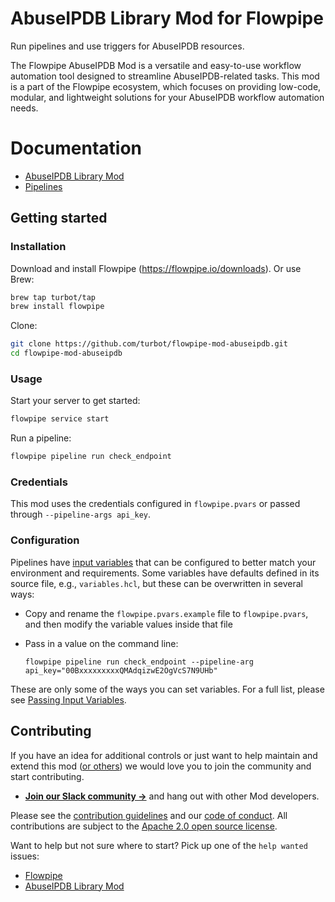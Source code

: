 # AbuseIPDB Library Mod for Flowpipe

Run pipelines and use triggers for AbuseIPDB resources.

The Flowpipe AbuseIPDB Mod is a versatile and easy-to-use workflow automation tool designed to streamline AbuseIPDB-related tasks. This mod is a part of the Flowpipe ecosystem, which focuses on providing low-code, modular, and lightweight solutions for your AbuseIPDB workflow automation needs.

# Documentation

- [AbuseIPDB Library Mod](https://hub.flowpipe.io/mods/turbot/abuseipdb)
- [Pipelines](https://hub.flowpipe.io/mods/turbot/abuseipdb/pipelines)

## Getting started

### Installation

Download and install Flowpipe (https://flowpipe.io/downloads). Or use Brew:

```sh
brew tap turbot/tap
brew install flowpipe
```

Clone:

```sh
git clone https://github.com/turbot/flowpipe-mod-abuseipdb.git
cd flowpipe-mod-abuseipdb
```

### Usage

Start your server to get started:

```sh
flowpipe service start
```

Run a pipeline:

```sh
flowpipe pipeline run check_endpoint
```

### Credentials

This mod uses the credentials configured in `flowpipe.pvars` or passed through `--pipeline-args api_key`.

### Configuration

Pipelines have [input variables](https://flowpipe.io/docs/using-flowpipe/mod-variables) that can be configured to better match your environment and requirements. Some variables have defaults defined in its source file, e.g., `variables.hcl`, but these can be overwritten in several ways:

- Copy and rename the `flowpipe.pvars.example` file to `flowpipe.pvars`, and then modify the variable values inside that file
- Pass in a value on the command line:

  ```shell
  flowpipe pipeline run check_endpoint --pipeline-arg api_key="00BxxxxxxxxxQMAdqizwE2OgVcS7N9UHb"
  ```

These are only some of the ways you can set variables. For a full list, please see [Passing Input Variables](https://flowpipe.io/docs/using-flowpipe/mod-variables#passing-input-variables).

## Contributing

If you have an idea for additional controls or just want to help maintain and extend this mod ([or others](https://github.com/topics/flowpipe-mod)) we would love you to join the community and start contributing.

- **[Join our Slack community →](https://flowpipe.io/community/join)** and hang out with other Mod developers.

Please see the [contribution guidelines](https://github.com/turbot/flowpipe/blob/main/CONTRIBUTING.md) and our [code of conduct](https://github.com/turbot/flowpipe/blob/main/CODE_OF_CONDUCT.md). All contributions are subject to the [Apache 2.0 open source license](https://github.com/turbot/flowpipe-mod-abuseipdb/blob/main/LICENSE).

Want to help but not sure where to start? Pick up one of the `help wanted` issues:

- [Flowpipe](https://github.com/turbot/flowpipe/labels/help%20wanted)
- [AbuseIPDB Library Mod](https://github.com/turbot/flowpipe-mod-abuseipdb/labels/help%20wanted)